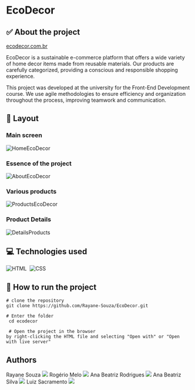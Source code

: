 # EcoDecor
## ✅ About the project
[ecodecor.com.br](https://eco-decor.vercel.app/index.html)

EcoDecor is a sustainable e-commerce platform that offers a wide variety of home decor items made from reusable materials. 
Our products are carefully categorized, providing a conscious and responsible shopping experience.

This project was developed at the university for the Front-End Development course. 
We use agile methodologies to ensure efficiency and organization throughout the process, improving teamwork and communication.

## 🔗 Layout

### Main screen
![HomeEcoDecor](https://github.com/Rayane-Souza/EcoDecor/assets/130245094/51d1daa0-4a01-45d2-b960-392d4efe13e2)

### Essence of the project
![AboutEcoDecor](https://github.com/Rayane-Souza/EcoDecor/assets/130245094/698ede92-9031-4a9f-ae07-a471ead02240)

### Various products
![ProductsEcoDecor](https://github.com/Rayane-Souza/EcoDecor/assets/130245094/57e14749-bc8f-4ba5-ae4e-fced1dfaa7b4)

### Product Details
![DetailsProducts](https://github.com/Rayane-Souza/EcoDecor/assets/130245094/e826f9f5-034d-413f-9819-f99fc0bb91f1)


## 💻 Technologies used

![HTML](https://img.shields.io/badge/-HTML-0D1117?style=for-the-badge&logo=html5&labelColor=0D1117)&nbsp; ![CSS](https://img.shields.io/badge/-CSS-0D1117?style=for-the-badge&logo=CSS3&logoColor=1572B6&labelColor=0D1117)&nbsp;

## 📌 How to run the project

```
# clone the repository
git clone https://github.com/Rayane-Souza/EcoDecor.git

# Enter the folder
 cd ecodecor

 # Open the project in the browser
by right-clicking the HTML file and selecting "Open with" or "Open with live server"
```
## Authors
Rayane Souza
<a href="https://www.linkedin.com/in/rayanekelly/" target="_blank"><img src="https://img.shields.io/badge/LinkedIn-0077B5?style=for-the-badge&logo=linkedin&logoColor=white" target="_blank"></a>
Rogério Melo
<a href="https://www.linkedin.com/in/rogerio-melo-7030824a/" target="_blank"><img src="https://img.shields.io/badge/LinkedIn-0077B5?style=for-the-badge&logo=linkedin&logoColor=white" target="_blank"></a>
Ana Beatriz Rodrigues
<a href="https://www.linkedin.com/in/beatriz-rodriguesx/" target="_blank"><img src="https://img.shields.io/badge/LinkedIn-0077B5?style=for-the-badge&logo=linkedin&logoColor=white" target="_blank"></a>
Ana Beatriz Silva
<a href="https://www.linkedin.com/in/anabeatrizdsilva/" target="_blank"><img src="https://img.shields.io/badge/LinkedIn-0077B5?style=for-the-badge&logo=linkedin&logoColor=white" target="_blank"></a>
Luiz Sacramento
<a href="https://www.linkedin.com/in/luizssouza/" target="_blank"><img src="https://img.shields.io/badge/LinkedIn-0077B5?style=for-the-badge&logo=linkedin&logoColor=white" target="_blank"></a>

